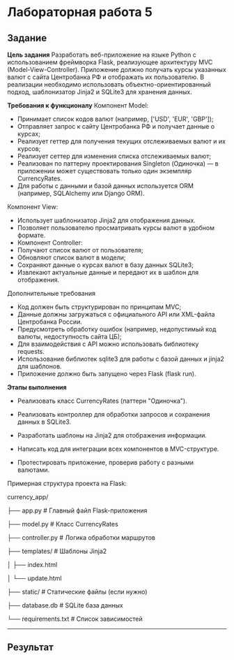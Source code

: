 # Лабораторная работа 5
## Задание
**Цель задания**
Разработать веб-приложение на языке Python с использованием фреймворка Flask, реализующее архитектуру MVC (Model-View-Controller). Приложение должно получать курсы указанных валют с сайта Центробанка РФ и отображать их пользователю. В реализации необходимо использовать объектно-ориентированный подход, шаблонизатор Jinja2 и SQLite3 для хранения данных.

**Требования к функционалу**
Компонент Model:

- Принимает список кодов валют (например, ['USD', 'EUR', 'GBP']);
- Отправляет запрос к сайту Центробанка РФ и получает данные о курсах;
- Реализует геттер для получения текущих отслеживаемых валют и их курсов;
- Реализует сеттер для изменения списка отслеживаемых валют;
- Реализован по паттерну проектирования Singleton (Одиночка) — в приложении может существовать только один экземпляр CurrencyRates.
- Для работы с данными и базой данных используется ORM (например, SQLAlchemy или Django ORM).  

Компонент View:

- Использует шаблонизатор Jinja2 для отображения данных.
- Позволяет пользователю просматривать курсы валют в удобном формате.
- Компонент Controller:
- Получают список валют от пользователя;
- Обновляют список валют в модели;
- Сохраняют данные о курсах валют в базу данных SQLite3;
- Извлекают актуальные данные и передают их в шаблон для отображения.

Дополнительные требования
- Код должен быть структурирован по принципам MVC;
- Данные должны загружаться с официального API или XML-файла Центробанка России.
- Предусмотреть обработку ошибок (например, недопустимый код валюты, недоступность сайта ЦБ);
- Для взаимодействия с API можно использовать библиотеку requests.
- Использование библиотек sqlite3 для работы с базой данных и jinja2 для шаблонов.
- Приложение должно быть запущено через Flask (flask run).

**Этапы выполнения**
- Реализовать класс CurrencyRates (паттерн "Одиночка").

- Реализовать контроллер для обработки запросов и сохранения данных в SQLite3.

- Разработать шаблоны на Jinja2 для отображения информации.

- Написать код для интеграции всех компонентов в MVC-структуре.

- Протестировать приложение, проверив работу с разными валютами.

Примерная структура проекта на Flask:

currency_app/

├── app.py               # Главный файл Flask-приложения

├── model.py             # Класс CurrencyRates

├── controller.py        # Логика обработки маршрутов

├── templates/           # Шаблоны Jinja2

│   ├── index.html

│   └── update.html

├── static/              # Статические файлы (если нужно)

├── database.db          # SQLite база данных

└── requirements.txt     # Список зависимостей

---

## Результат
